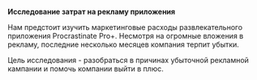 **Исследование затрат на рекламу приложения**

Нам предстоит изучить маркетинговые расходы развлекательного приложения Procrastinate Pro+. Несмотря на огромные вложения в рекламу, последние несколько месяцев компания терпит убытки.

Цель исследования - разобраться в причинах убыточной рекламной кампании и помочь компании выйти в плюс.
